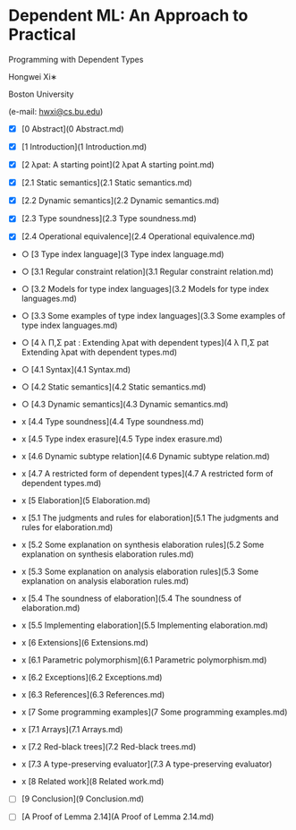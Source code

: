 # Dependent ML: An Approach to Practical

Programming with Dependent Types

Hongwei Xi∗

Boston University

(e-mail: hwxi@cs.bu.edu)

- [x] [0 Abstract](0 Abstract.md)

- [x] [1 Introduction](1 Introduction.md)

- [x] [2 λpat: A starting point](2 λpat A starting point.md)
- [x] [2.1 Static semantics](2.1 Static semantics.md)
- [x] [2.2 Dynamic semantics](2.2 Dynamic semantics.md)
- [x] [2.3 Type soundness](2.3 Type soundness.md)
- [x] [2.4 Operational equivalence](2.4 Operational equivalence.md)

- ○ [3 Type index language](3 Type index language.md)
- ○ [3.1 Regular constraint relation](3.1 Regular constraint relation.md)
- ○ [3.2 Models for type index languages](3.2 Models for type index languages.md)
- ○ [3.3 Some examples of type index languages](3.3 Some examples of type index languages.md)

- ○ [4 λ Π,Σ pat : Extending λpat with dependent types](4 λ Π,Σ pat Extending λpat with dependent types.md)
- ○ [4.1 Syntax](4.1 Syntax.md)
- ○ [4.2 Static semantics](4.2 Static semantics.md)
- ○ [4.3 Dynamic semantics](4.3 Dynamic semantics.md)
- x [4.4 Type soundness](4.4 Type soundness.md)
- x [4.5 Type index erasure](4.5 Type index erasure.md)
- x [4.6 Dynamic subtype relation](4.6 Dynamic subtype relation.md)
- x [4.7 A restricted form of dependent types](4.7 A restricted form of dependent types.md)

- x [5 Elaboration](5 Elaboration.md)
- x [5.1 The judgments and rules for elaboration](5.1 The judgments and rules for elaboration.md)
- x [5.2 Some explanation on synthesis elaboration rules](5.2 Some explanation on synthesis elaboration rules.md)
- x [5.3 Some explanation on analysis elaboration rules](5.3 Some explanation on analysis elaboration rules.md)
- x [5.4 The soundness of elaboration](5.4 The soundness of elaboration.md)
- x [5.5 Implementing elaboration](5.5 Implementing elaboration.md)

- x [6 Extensions](6 Extensions.md)
- x [6.1 Parametric polymorphism](6.1 Parametric polymorphism.md)
- x [6.2 Exceptions](6.2 Exceptions.md)
- x [6.3 References](6.3 References.md)

- x [7 Some programming examples](7 Some programming examples.md)
- x [7.1 Arrays](7.1 Arrays.md)
- x [7.2 Red-black trees](7.2 Red-black trees.md)
- x [7.3 A type-preserving evaluator](7.3 A type-preserving evaluator)

- x [8 Related work](8 Related work.md)

- [ ] [9 Conclusion](9 Conclusion.md)

- [ ] [A Proof of Lemma 2.14](A Proof of Lemma 2.14.md)
